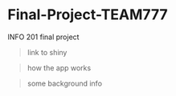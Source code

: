 # Final-Project-TEAM777
INFO 201 final project

>link to shiny

>how the app works

>some background info
